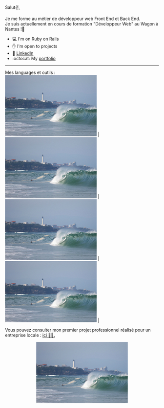 Salut✌️,


Je me forme au métier de développeur web Front End et Back End.<br>
Je suis actuellement en cours de formation "Développeur Web" au Wagon à Nantes !🚋

- 💻 I'm on Ruby on Rails
- ✋ I'm open to projects
- 👤 [LinkedIn](https://www.linkedin.com/in/lucas-vittaz/)
- :octocat: My [portfolio](WIP)  

<hr>

Mes languages et outils : <br>
<img src="https://github.com/Lucas-vittaz/Lucas-Vittaz/blob/main/img/cover.jpg" alt="drawing" width="300"/> | <img src="https://github.com/Lucas-vittaz/Lucas-Vittaz/blob/main/img/cover.jpg" alt="drawing" width="300"/> | <img src="https://github.com/Lucas-vittaz/Lucas-Vittaz/blob/main/img/cover.jpg" alt="drawing" width="300"/> | <img src="https://github.com/Lucas-vittaz/Lucas-Vittaz/blob/main/img/cover.jpg" alt="drawing" width="300"/> |

Vous pouvez consulter mon premier projet professionnel réalisé pour un entreprise locale : <a href="https://www.jardica.net/">ici 👨‍💻.</a>

<p align="center"> <img src="https://github.com/Lucas-vittaz/Lucas-Vittaz/blob/main/img/cover.jpg" alt="drawing" width="300"/> </p>
<!-- ![Cover](https://github.com/Lucas-vittaz/Lucas-Vittaz/blob/main/img/cover.jpg) -->
